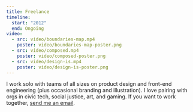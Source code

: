 ```yaml
---
title: Freelance
timeline:
  start: "2012"
  end: Ongoing
video:
  - src: video/boundaries-map.mp4
    poster: video/boundaries-map-poster.png
  - src: video/composed.mp4
    poster: video/composed-poster.png
  - src: video/design-is.mp4
    poster: video/design-is-poster.png
---
```


I work solo with teams of all sizes on product design and front-end engineering (plus occasional branding and illustration). I love pairing with orgs in civic tech, social justice, art, and gaming. If you want to work together, [send me an email](mailto:hey@evadecker.com).
